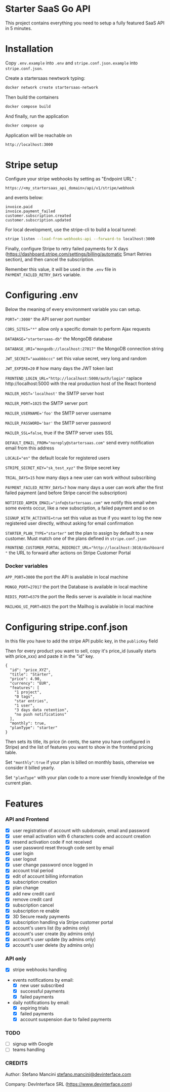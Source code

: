 # Starter SaaS Go API

This project contains everything you need to setup a fully featured SaaS API in 5 minutes.

# Installation

Copy `.env.example` into `.env` and `stripe.conf.json.example` into `stripe.conf.json`.

Create a startersaas newtwork typing:

```bash
docker network create startersaas-network
```

Then build the containers

```bash
docker compose build
```

And finally, run the application

```bash
docker compose up
```

Application will be reachable on

```bash
http://localhost:3000
```

# Stripe setup

Configure your stripe webhooks by setting as "Endpoint URL" :

```
https://<my_startersaas_api_domain>/api/v1/stripe/webhook
```

and events below:

```
invoice.paid
invoice.payment_failed
customer.subscription.created
customer.subscription.updated
```

For local development, use the stripe-cli to build a local tunnel:

```bash
stripe listen --load-from-webhooks-api --forward-to localhost:3000
```

Finally, configure Stripe to retry failed payments for X days (https://dashboard.stripe.com/settings/billing/automatic Smart Retries section), and then cancel the subscription.

Remember this value, it will be used in the `.env` file in `PAYMENT_FAILED_RETRY_DAYS` variable.

# Configuring .env

Below the meaning of every environment variable you can setup.

`PORT=":3000"` the API server port number

`CORS_SITES="*"` allow only a specific domain to perform Ajax requests

`DATABASE="startersaas-db"` the MongoDB database

`DATABASE_URI="mongodb://localhost:27017"` the MongoDB connection string

`JWT_SECRET="aaabbbccc"` set this value secret, very long and random

`JWT_EXPIRE=20` # how many days the JWT token last

`FRONTEND_LOGIN_URL="http://localhost:5000/auth/login"` raplace http://localhost:5000 with the real production host of the React frontend

`MAILER_HOST='localhost'` the SMTP server host

`MAILER_PORT=1025` the SMTP server port

`MAILER_USERNAME='foo'` the SMTP server username

`MAILER_PASSWORD='bar'` the SMTP server password

`MAILER_SSL=false`, true if the SMTP server uses SSL

`DEFAULT_EMAIL_FROM="noreply@startersaas.com"` send every notification email from this address

`LOCALE="en"` the default locale for registered users

`STRIPE_SECRET_KEY="sk_test_xyz"` the Stripe secret key

`TRIAL_DAYS=15` how many days a new user can work without subscribing

`PAYMENT_FAILED_RETRY_DAYS=7` how many days a user can work after the first failed payment (and before Stripe cancel the subscription)

`NOTIFIED_ADMIN_EMAIL="info@startersaas.com"` we notify this email when some events occur, like a new subscription, a failed payment and so on

`SIGNUP_WITH_ACTIVATE=true` set this value as true if you want to log the new registered user directly, without asking for email confirmation

`STARTER_PLAN_TYPE="starter"` set the plan to assign by default to a new customer. Must match one of the plans defined in `stripe.conf.json`

`FRONTEND_CUSTOMER_PORTAL_REDIRECT_URL="http://localhost:3010/dashboard"` the URL to forward after actions on Stripe Customer Portal

### Docker variables

`APP_PORT=3000` the port the API is available in local machine

`MONGO_PORT=27017` the port the Database is available in local machine

`REDIS_PORT=6379` the port the Redis server is available in local machine

`MAILHOG_UI_PORT=8025` the port the Mailhog is available in local machine

# Configuring stripe.conf.json

In this file you have to add the stripe API public key, in the `publicKey` field

Then for every product you want to sell, copy it's price_id (usually starts with price_xxx) and paste it in the "id" key.

```
{
  "id": "price_XYZ",
  "title": "Starter",
  "price": 4.90,
  "currency": "EUR",
  "features": [
    "1 project",
    "0 tags",
    "star entries",
    "1 user",
    "3 days data retention",
    "no push notifications"
  ],
  "monthly": true,
  "planType": "starter"
}
```

Then sets its title, its price (in cents, the same you have configured in Stripe) and the list of features you want to show in the frontend pricing table.

Set `"monthly":true` if your plan is billed on monthly basis, otherwise we consider it billed yearly.

Set `"planType"` with your plan code to a more user friendly knowledge of the current plan.

# Features

### API and Frontend

- [x] user registration of account with subdomain, email and password
- [x] user email activation with 6 characters code and account creation
- [x] resend activation code if not received
- [x] user password reset through code sent by email
- [x] user login
- [x] user logout
- [x] user change password once logged in
- [x] account trial period
- [x] edit of account billing information
- [x] subscription creation
- [x] plan change
- [x] add new credit card
- [x] remove credit card
- [x] subscription cancel
- [x] subscription re enable
- [x] 3D Secure ready payments
- [x] subscription handling via Stripe customer portal
- [x] account's users list (by admins only)
- [x] account's user create (by admins only)
- [x] account's user update (by admins only)
- [x] account's user delete (by admins only)

### API only

- [x] stripe webhooks handling
- events notifications by email:
  - [x] new user subscribed
  - [x] successful payments
  - [x] failed payments
- daily notifications by email:
  - [x] expiring trials
  - [x] failed payments
  - [x] account suspension due to failed payments

### TODO

- [ ] signup with Google
- [ ] teams handling

### CREDITS

Author: Stefano Mancini <stefano.mancini@devinterface.com>

Company: DevInterface SRL (https://www.devinterface.com)
